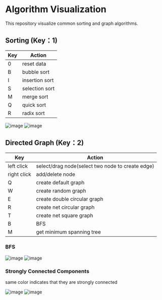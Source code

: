 # Algorithm Visualization

This repository visualize common sorting and graph algorithms.

## Sorting (Key：1)
| Key | Action |
| ----| --------|
| 0   | reset data |  
| B | bubble sort |
| I | insertion sort |
| S | selection sort |
| M | merge sort |
| Q | quick sort |
| R | radix sort |

![image](https://user-images.githubusercontent.com/80531783/142875320-4a1c246b-7621-43fc-9d88-873081358f41.png)
![image](https://user-images.githubusercontent.com/80531783/142875472-27570371-f5b8-473d-b6b4-9cc19c2b34c0.png)


## Directed Graph (Key：2)
| Key | Action |
| ----| --------|
| left click| select/drag node(select two node to create edge)|
| right click| add/delete node|
| Q| create default graph|
| W| create random graph|
| E| create double circular graph|
| R| create net circular graph|
| T| create net square graph|
| B| BFS|
| M| get minimum spanning tree|

### BFS
![image](https://user-images.githubusercontent.com/80531783/150354500-baf5d21f-d2ff-44e0-aca1-8e0a329953da.png)
![image](https://user-images.githubusercontent.com/80531783/150354430-9e16202b-c5db-4447-b524-071237beae5b.png)

### Strongly Connected Components
same color indicates that they are strongly connected 

![image](https://user-images.githubusercontent.com/80531783/150354178-7d158f2a-b0e7-48f9-b956-5a493d32e82f.png)
![image](https://user-images.githubusercontent.com/80531783/150354367-0baf6533-4aa1-4dcf-9e80-9864eba2627c.png)


